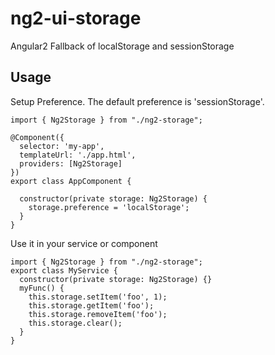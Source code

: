 # ng2-ui-storage
Angular2 Fallback of localStorage and sessionStorage

## Usage

Setup Preference. The default preference is 'sessionStorage'.

    import { Ng2Storage } from "./ng2-storage";
    
    @Component({
      selector: 'my-app',
      templateUrl: './app.html',
      providers: [Ng2Storage]
    })
    export class AppComponent {
    
      constructor(private storage: Ng2Storage) {
        storage.preference = 'localStorage';
      }
    }

Use it in your service or component

    import { Ng2Storage } from "./ng2-storage";
    export class MyService {
      constructor(private storage: Ng2Storage) {}
      myFunc() {
        this.storage.setItem('foo', 1);
        this.storage.getItem('foo');
        this.storage.removeItem('foo');
        this.storage.clear();
      }
    }
